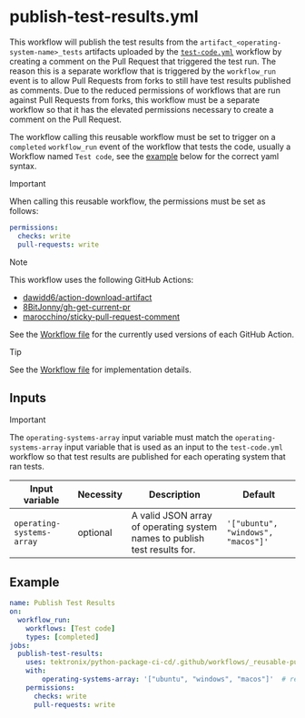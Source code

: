 # publish-test-results.yml

This workflow will publish the test results from the `artifact_<operating-system-name>_tests` artifacts
uploaded by the [`test-code.yml`](./test-code.md) workflow by creating a
comment on the Pull Request that triggered the test run.
The reason this is a separate workflow that is triggered by the `workflow_run` event is to
allow Pull Requests from forks to still have test results published as comments. Due
to the reduced permissions of workflows that are run against Pull Requests from forks, this
workflow must be a separate workflow so that it has the elevated permissions necessary to
create a comment on the Pull Request.

The workflow calling this reusable workflow must be set to
trigger on a `completed` `workflow_run` event of the workflow that tests the code, usually a
Workflow named `Test code`, see the [example](#example) below for the correct yaml syntax.

> [!IMPORTANT]
> When calling this reusable workflow, the permissions must be set as follows:
>
> ```yaml
> permissions:
>   checks: write
>   pull-requests: write
> ```

> [!NOTE]
> This workflow uses the following GitHub Actions:
>
> - [dawidd6/action-download-artifact](https://github.com/dawidd6/action-download-artifact)
> - [8BitJonny/gh-get-current-pr](https://github.com/8BitJonny/gh-get-current-pr)
> - [marocchino/sticky-pull-request-comment](https://github.com/marocchino/sticky-pull-request-comment)
>
> See the [Workflow file][workflow-file] for the currently used versions of each GitHub Action.

> [!TIP]
> See the [Workflow file][workflow-file] for implementation details.

## Inputs

> [!IMPORTANT]
> The `operating-systems-array` input variable must match the `operating-systems-array` input
> variable that is used as an input to the `test-code.yml` workflow so that test results are
> published for each operating system that ran tests.

| Input variable            | Necessity | Description                                                               | Default                            |
| ------------------------- | --------- | ------------------------------------------------------------------------- | ---------------------------------- |
| `operating-systems-array` | optional  | A valid JSON array of operating system names to publish test results for. | `'["ubuntu", "windows", "macos"]'` |

## Example

```yaml
name: Publish Test Results
on:
  workflow_run:
    workflows: [Test code]
    types: [completed]
jobs:
  publish-test-results:
    uses: tektronix/python-package-ci-cd/.github/workflows/_reusable-publish-test-results.yml@v1.0.2
    with:
        operating-systems-array: '["ubuntu", "windows", "macos"]'  # required
    permissions:
      checks: write
      pull-requests: write
```

[workflow-file]: ../.github/workflows/_reusable-publish-test-results.yml
